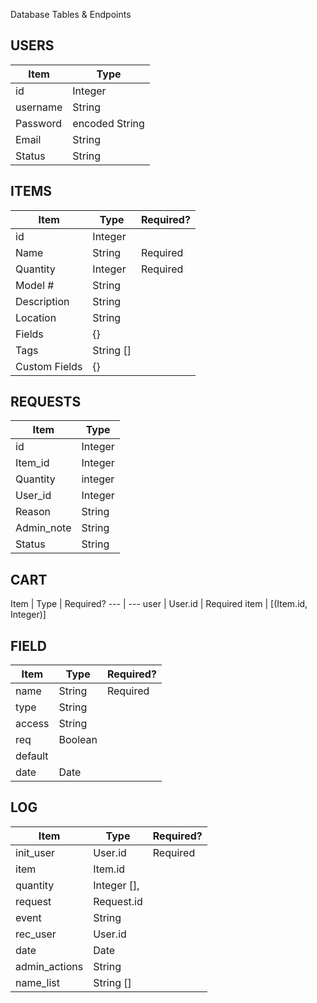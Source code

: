 Database Tables & Endpoints

## USERS
Item | Type 
--- | --- 
id | Integer
username | String
Password | encoded String
Email | String
Status | String

## ITEMS
Item | Type | Required?
--- | --- | ---
id | Integer
Name | String | Required
Quantity | Integer | Required
Model # | String
Description | String
Location | String
Fields | {}
Tags | String []
Custom Fields | {}

## REQUESTS
Item | Type 
--- | --- 
id | Integer
Item_id | Integer
Quantity | integer
User_id | Integer
Reason | String
Admin_note | String
Status | String

## CART
Item | Type | Required?
--- | --- 
user | User.id | Required
item | [(Item.id, Integer)]

## FIELD
Item | Type | Required?
--- | --- | ---
name | String | Required
type | String
access | String
req | Boolean
default | 
date | Date

## LOG
Item | Type | Required?
--- | --- | ---
init_user | User.id | Required
item | Item.id
quantity | Integer [],
request | Request.id 
event | String 
rec_user | User.id
date | Date
admin_actions | String   
name_list | String []




